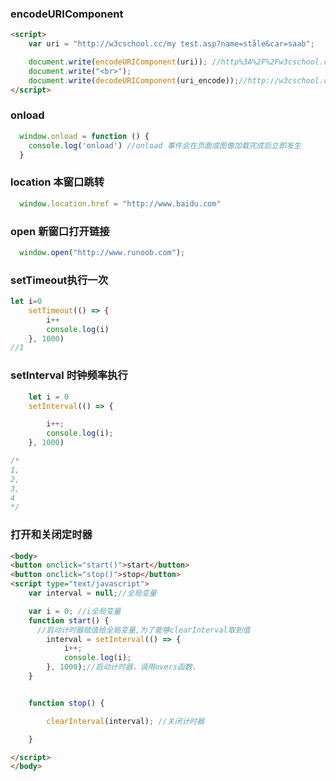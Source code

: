 ### encodeURIComponent

```html
<script>
    var uri = "http://w3cschool.cc/my test.asp?name=ståle&car=saab";

    document.write(encodeURIComponent(uri)); //http%3A%2F%2Fw3cschool.cc%2Fmy%20test.asp%3Fname%3Dst%C3%A5le%26car%3Dsaab
    document.write("<br>");
    document.write(decodeURIComponent(uri_encode));//http://w3cschool.cc/my test.asp?name=ståle&car=saab
</script>

```

### onload

```js
  window.onload = function () {
    console.log('onload') //onload 事件会在页面或图像加载完成后立即发生
  }
```
### location 本窗口跳转

```js
  window.location.href = "http://www.baidu.com"

```
### open 新窗口打开链接

```js
  window.open("http://www.runoob.com");
```
### setTimeout执行一次

```js
let i=0
    setTimeout(() => {
        i++
        console.log(i)
    }, 1000)
//1
```
### setInterval 时钟频率执行

```js
    let i = 0
    setInterval(() => {

        i++;
        console.log(i);
    }, 1000)

/*
1,
2,
3,
4
*/
```

### 打开和关闭定时器

```html
<body>
<button onclick="start()">start</button>
<button onclick="stop()">stop</button>
<script type="text/javascript">
    var interval = null;//全局变量

    var i = 0; //i全局变量
    function start() {
      //启动计时器赋值给全局变量,为了能够clearInterval取到值
        interval = setInterval(() => {
            i++;
            console.log(i);
        }, 1000);//启动计时器，调用overs函数，
    }


    function stop() {

        clearInterval(interval); //关闭计时器

    }

</script>
</body>


```
